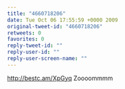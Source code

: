 ```yaml
---
title: "4660718206"
date: Tue Oct 06 17:55:59 +0000 2009
original-tweet-id: "4660718206"
retweets: 0
favorites: 0
reply-tweet-id: ""
reply-user-id: ""
reply-user-screen-name: ""
---
```

http://bestc.am/XpGyq Zoooommmm
